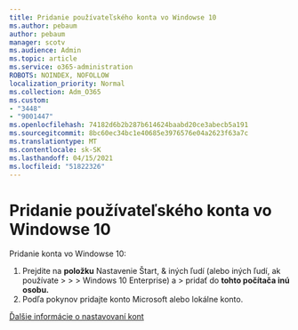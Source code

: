 ```yaml
---
title: Pridanie používateľského konta vo Windowse 10
ms.author: pebaum
author: pebaum
manager: scotv
ms.audience: Admin
ms.topic: article
ms.service: o365-administration
ROBOTS: NOINDEX, NOFOLLOW
localization_priority: Normal
ms.collection: Adm_O365
ms.custom:
- "3448"
- "9001447"
ms.openlocfilehash: 74182d6b2b287b614624baabd20ce3abecb5a191
ms.sourcegitcommit: 8bc60ec34bc1e40685e3976576e04a2623f63a7c
ms.translationtype: MT
ms.contentlocale: sk-SK
ms.lasthandoff: 04/15/2021
ms.locfileid: "51822326"
---
```

# <a name="add-a-user-account-in-windows-10"></a>Pridanie používateľského konta vo Windowse 10

Pridanie konta vo Windowse 10:

1. Prejdite na **položku** Nastavenie Štart, & iných ľudí (alebo iných ľudí, ak používate  >    >    >   Windows 10 Enterprise) a > pridať do **tohto počítača inú osobu.**
2. Podľa pokynov pridajte konto Microsoft alebo lokálne konto.

[Ďalšie informácie o nastavovaní kont](https://support.microsoft.com/help/17197/)